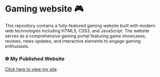 # Gaming website 🎮
This repository contains a fully-featured gaming website built with modern web technologies including HTML5, CSS3, and JavaScript. The website serves as a comprehensive gaming portal featuring game showcases, reviews, news updates, and interactive elements to engage gaming enthusiasts.

### 🌐 My Published Website
[Click here to view my site](https://gaming-website-five-gray.vercel.app/).
